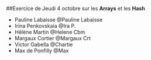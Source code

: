 ##Exercice de Jeudi 4 octobre sur les **Arrays** et les **Hash**

- Pauline Labaisse @Pauline Labaisse
- Irina Penkovskaia @Ira P.
- Hélène Martin @Helene Cbm
- Margaux Cortier @Margaux Crt
- Victor Gabella @Chartie
- Max de Ponfilly @Max